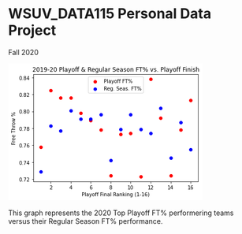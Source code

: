 # WSUV_DATA115 Personal Data Project
Fall 2020


![2020 Top Playoff FT% performers vs. Their Regular Season FT% Performance](https://raw.githubusercontent.com/maxburchett/WSUV_DATA115/master/2020_Playoffs_vs_Regular.png)

This graph represents the 2020 Top Playoff FT% performering teams versus their Regular Season FT% performance.
